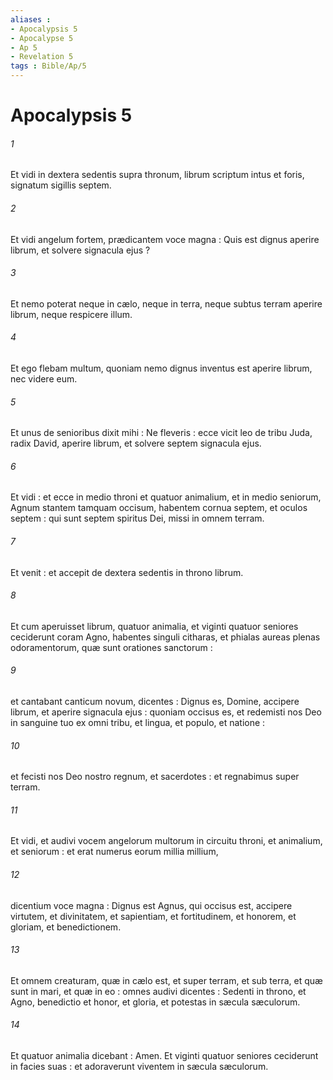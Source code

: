 ```yaml
---
aliases : 
- Apocalypsis 5
- Apocalypse 5
- Ap 5
- Revelation 5
tags : Bible/Ap/5
---
```


# Apocalypsis 5

###### 1
Et vidi in dextera sedentis supra thronum, librum scriptum intus et foris, signatum sigillis septem.
###### 2
Et vidi angelum fortem, prædicantem voce magna : Quis est dignus aperire librum, et solvere signacula ejus ?
###### 3
Et nemo poterat neque in cælo, neque in terra, neque subtus terram aperire librum, neque respicere illum.
###### 4
Et ego flebam multum, quoniam nemo dignus inventus est aperire librum, nec videre eum.
###### 5
Et unus de senioribus dixit mihi : Ne fleveris : ecce vicit leo de tribu Juda, radix David, aperire librum, et solvere septem signacula ejus.
###### 6
Et vidi : et ecce in medio throni et quatuor animalium, et in medio seniorum, Agnum stantem tamquam occisum, habentem cornua septem, et oculos septem : qui sunt septem spiritus Dei, missi in omnem terram.
###### 7
Et venit : et accepit de dextera sedentis in throno librum.
###### 8
Et cum aperuisset librum, quatuor animalia, et viginti quatuor seniores ceciderunt coram Agno, habentes singuli citharas, et phialas aureas plenas odoramentorum, quæ sunt orationes sanctorum :
###### 9
et cantabant canticum novum, dicentes : Dignus es, Domine, accipere librum, et aperire signacula ejus : quoniam occisus es, et redemisti nos Deo in sanguine tuo ex omni tribu, et lingua, et populo, et natione :
###### 10
et fecisti nos Deo nostro regnum, et sacerdotes : et regnabimus super terram.
###### 11
Et vidi, et audivi vocem angelorum multorum in circuitu throni, et animalium, et seniorum : et erat numerus eorum millia millium,
###### 12
dicentium voce magna : Dignus est Agnus, qui occisus est, accipere virtutem, et divinitatem, et sapientiam, et fortitudinem, et honorem, et gloriam, et benedictionem.
###### 13
Et omnem creaturam, quæ in cælo est, et super terram, et sub terra, et quæ sunt in mari, et quæ in eo : omnes audivi dicentes : Sedenti in throno, et Agno, benedictio et honor, et gloria, et potestas in sæcula sæculorum.
###### 14
Et quatuor animalia dicebant : Amen. Et viginti quatuor seniores ceciderunt in facies suas : et adoraverunt viventem in sæcula sæculorum.
